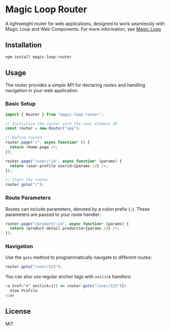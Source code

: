 # Magic Loop Router

A lightweight router for web applications, designed to work seamlessly with Magic Loop and Web Components.
For more information, see [Magic Loop](https://github.com/webjsx/magic-loop)

## Installation

```bash
npm install magic-loop-router
```

## Usage

The router provides a simple API for declaring routes and handling navigation in your web application.

### Basic Setup

```ts
import { Router } from "magic-loop-router";

// Initialize the router with the root element ID
const router = new Router("app");

// Define routes
router.page("/", async function* () {
  return <home-page />;
});

router.page("/user/:id", async function* (params) {
  return <user-profile userid={params.id} />;
});

// Start the router
router.goto("/");
```

### Route Parameters

Routes can include parameters, denoted by a colon prefix (`:`). These parameters are passed to your route handler:

```ts
router.page("/product/:id", async function* (params) {
  return <product-detail productid={params.id} />;
});
```

### Navigation

Use the `goto` method to programmatically navigate to different routes:

```ts
router.goto("/user/123");
```

You can also use regular anchor tags with `onclick` handlers:

```ts
<a href="#" onclick={() => router.goto("/user/123")}>
  View Profile
</a>
```

## License

MIT
